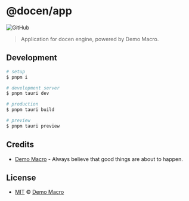 # @docen/app

![GitHub](https://img.shields.io/github/license/DemoMacro/docen)

> Application for docen engine, powered by Demo Macro.

## Development

```bash
# setup
$ pnpm i

# development server
$ pnpm tauri dev

# production
$ pnpm tauri build

# preview
$ pnpm tauri preview
```

## Credits

- [Demo Macro](https://github.com/DemoMacro) - Always believe that good things are about to happen.

## License

- [MIT](LICENSE) &copy; [Demo Macro](https://imst.xyz/)
